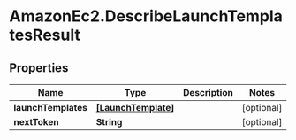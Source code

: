 # AmazonEc2.DescribeLaunchTemplatesResult

## Properties

Name | Type | Description | Notes
------------ | ------------- | ------------- | -------------
**launchTemplates** | [**[LaunchTemplate]**](LaunchTemplate.md) |  | [optional] 
**nextToken** | **String** |  | [optional] 


